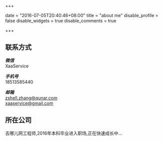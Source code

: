 +++

date = "2016-07-05T20:40:46+08:00"
title = "about me"
disable_profile = false
disable_widgets = true
disable_comments = true

+++

## 联系方式

***微信***  
XaaService

***手机号***  
18513585440

***邮箱***  
zshell.zhang@qunar.com  
xaaservice@gmail.com

## 所在公司

去哪儿网工程师,2016年本科毕业进入职场,正在快速成长中...

